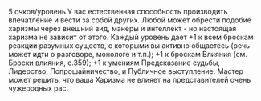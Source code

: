 5 очков/уровень
У вас естественная способность производить впечатление и вести за собой других. Любой может обрести подобие харизмы через внешний вид, манеры и интеллект - но настоящая харизма не зависит от этого. 
Каждый уровень дает +1 к всем броскам реакции разумных существ, с которыми вы активно общаетесь (речь может идти о разговоре, монологе и т.п.); 
+1 к броскам Влияния (см. Броски влияния, с.359); 
+1 к умениям Предсказание судьбы, Лидерство, Попрошайничество, и Публичное выступление. 
Мастер может решить, что ваша Харизма не влияет на представителей очень чужеродных рас.